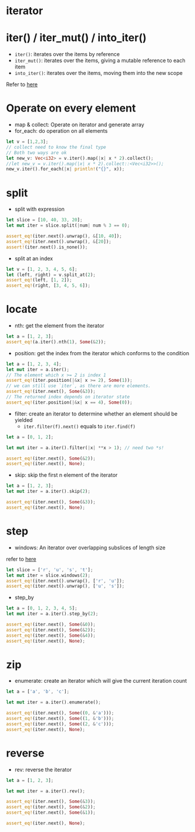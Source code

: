 # iterator

# iter() / iter_mut() / into_iter()

* `iter()`: iterates over the items by reference
* `iter_mut()`: iterates over the items, giving a mutable reference to each item
* `into_iter()`: iterates over the items, moving them into the new scope

Refer to [here](https://stackoverflow.com/questions/34733811/what-is-the-difference-between-iter-and-into-iter)

# Operate on every element

* map & collect: Operate on iterator and generate array
* for_each: do operation on all elements

```rust
let v = [1,2,3];
// collect need to know the final type
// Both two ways are ok
let new_v: Vec<i32> = v.iter().map(|x| x * 2).collect();
//let new_v = v.iter().map(|x| x * 2).collect::<Vec<i32>>();
new_v.iter().for_each(|x| println!("{}", x));
```

# split

* split with expression

```rust
let slice = [10, 40, 33, 20];
let mut iter = slice.split(|num| num % 3 == 0);

assert_eq!(iter.next().unwrap(), &[10, 40]);
assert_eq!(iter.next().unwrap(), &[20]);
assert!(iter.next().is_none());
```

* split at an index

```rust
let v = [1, 2, 3, 4, 5, 6];
let (left, right) = v.split_at(2);
assert_eq!(left, [1, 2]);
assert_eq!(right, [3, 4, 5, 6]);
```

# locate

* nth: get the element from the iterator

```rust
let a = [1, 2, 3];
assert_eq!(a.iter().nth(1), Some(&2));
```

* position: get the index from the iterator which conforms to the condition

```rust
let a = [1, 2, 3, 4];
let mut iter = a.iter();
// The element which x >= 2 is index 1
assert_eq!(iter.position(|&x| x >= 2), Some(1));
// we can still use `iter`, as there are more elements.
assert_eq!(iter.next(), Some(&3));
// The returned index depends on iterator state
assert_eq!(iter.position(|&x| x == 4), Some(0));
```

* filter: create an iterator to determine whether an element should be yielded
  - `iter.filter(f).next()` equals to `iter.find(f)`

```rust
let a = [0, 1, 2];

let mut iter = a.iter().filter(|x| **x > 1); // need two *s!

assert_eq!(iter.next(), Some(&2));
assert_eq!(iter.next(), None);
```

* skip: skip the first n element of the iterator

```rust
let a = [1, 2, 3];
let mut iter = a.iter().skip(2);

assert_eq!(iter.next(), Some(&3));
assert_eq!(iter.next(), None);
```

# step

* windows: An iterator over overlapping subslices of length size

refer to [here](https://doc.rust-lang.org/std/slice/struct.Windows.html)

```rust
let slice = ['r', 'u', 's', 't'];
let mut iter = slice.windows(2);
assert_eq!(iter.next().unwrap(), ['r', 'u']);
assert_eq!(iter.next().unwrap(), ['u', 's']);
```

* step_by

```rust
let a = [0, 1, 2, 3, 4, 5];
let mut iter = a.iter().step_by(2);

assert_eq!(iter.next(), Some(&0));
assert_eq!(iter.next(), Some(&2));
assert_eq!(iter.next(), Some(&4));
assert_eq!(iter.next(), None);
```

# zip

* enumerate: create an iterator which will give the current iteration count

```rust
let a = ['a', 'b', 'c'];

let mut iter = a.iter().enumerate();

assert_eq!(iter.next(), Some((0, &'a')));
assert_eq!(iter.next(), Some((1, &'b')));
assert_eq!(iter.next(), Some((2, &'c')));
assert_eq!(iter.next(), None);
```

# reverse

* rev: reverse the iterator

```rust
let a = [1, 2, 3];

let mut iter = a.iter().rev();

assert_eq!(iter.next(), Some(&3));
assert_eq!(iter.next(), Some(&2));
assert_eq!(iter.next(), Some(&1));

assert_eq!(iter.next(), None);
```
